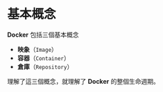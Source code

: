 # 基本概念

**Docker** 包括三個基本概念
* **映象**（`Image`）
* **容器**（`Container`）
* **倉庫**（`Repository`）

理解了這三個概念，就理解了 **Docker** 的整個生命週期。
